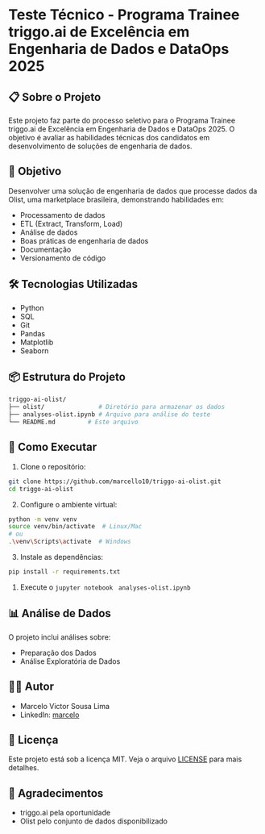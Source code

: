 # Teste Técnico - Programa Trainee triggo.ai de Excelência em Engenharia de Dados e DataOps 2025

## 📋 Sobre o Projeto

Este projeto faz parte do processo seletivo para o Programa Trainee triggo.ai de Excelência em Engenharia de Dados e DataOps 2025. O objetivo é avaliar as habilidades técnicas dos candidatos em desenvolvimento de soluções de engenharia de dados.

## 🎯 Objetivo

Desenvolver uma solução de engenharia de dados que processe dados da Olist, uma marketplace brasileira, demonstrando habilidades em:
- Processamento de dados
- ETL (Extract, Transform, Load)
- Análise de dados
- Boas práticas de engenharia de dados
- Documentação
- Versionamento de código

## 🛠️ Tecnologias Utilizadas

- Python
- SQL
- Git
- Pandas
- Matplotlib
- Seaborn

## 📦 Estrutura do Projeto

```bash
triggo-ai-olist/
├── olist/               # Diretório para armazenar os dados
├── analyses-olist.ipynb # Arquivo para análise do teste
└── README.md         # Este arquivo
```

## 🚀 Como Executar

1. Clone o repositório:
```bash
git clone https://github.com/marcello10/triggo-ai-olist.git
cd triggo-ai-olist
```

2. Configure o ambiente virtual:
```bash
python -m venv venv
source venv/bin/activate  # Linux/Mac
# ou
.\venv\Scripts\activate  # Windows
```

3. Instale as dependências:
```bash
pip install -r requirements.txt
```

1. Execute o `jupyter notebook `
`analyses-olist.ipynb`

## 📊 Análise de Dados

O projeto inclui análises sobre:
- Preparação dos Dados
- Análise Exploratória de Dados

## 👨‍💻 Autor

- Marcelo Victor Sousa Lima
- LinkedIn: [marcelo](https://www.linkedin.com/in/marcelo-victor-sousa-lima-611934124/)

## 📄 Licença

Este projeto está sob a licença MIT. Veja o arquivo [LICENSE](LICENSE) para mais detalhes.

## 🙏 Agradecimentos

- triggo.ai pela oportunidade
- Olist pelo conjunto de dados disponibilizado